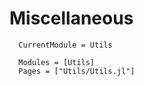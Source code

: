 # Miscellaneous

```@meta
  CurrentModule = Utils
```

```@autodocs
  Modules = [Utils]
  Pages = ["Utils/Utils.jl"]
```

